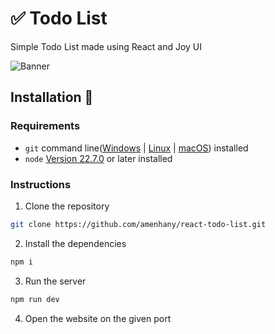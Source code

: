 # ✅ Todo List

Simple Todo List made using React and Joy UI

![Banner]()

## Installation 🔧

### Requirements
- `git` command line([Windows](https://git-scm.com/download/win) | [Linux](https://git-scm.com/download/linux) | [macOS](https://git-scm.com/download/mac)) installed
- `node` [Version 22.7.0](https://nodejs.org/en) or later installed

### Instructions
1. Clone the repository
```sh
git clone https://github.com/amenhany/react-todo-list.git
```
2. Install the dependencies
```sh
npm i
```
3. Run the server
```sh
npm run dev
```
4. Open the website on the given port
